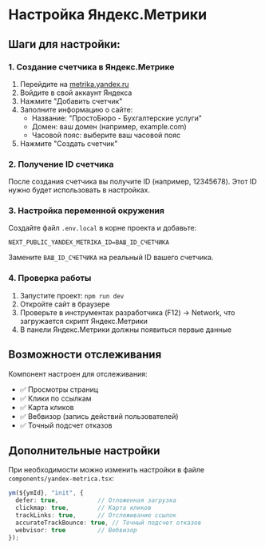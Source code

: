 # Настройка Яндекс.Метрики

## Шаги для настройки:

### 1. Создание счетчика в Яндекс.Метрике
1. Перейдите на [metrika.yandex.ru](https://metrika.yandex.ru)
2. Войдите в свой аккаунт Яндекса
3. Нажмите "Добавить счетчик"
4. Заполните информацию о сайте:
   - Название: "ПростоБюро - Бухгалтерские услуги"
   - Домен: ваш домен (например, example.com)
   - Часовой пояс: выберите ваш часовой пояс
5. Нажмите "Создать счетчик"

### 2. Получение ID счетчика
После создания счетчика вы получите ID (например, 12345678). Этот ID нужно будет использовать в настройках.

### 3. Настройка переменной окружения
Создайте файл `.env.local` в корне проекта и добавьте:

```env
NEXT_PUBLIC_YANDEX_METRIKA_ID=ВАШ_ID_СЧЕТЧИКА
```

Замените `ВАШ_ID_СЧЕТЧИКА` на реальный ID вашего счетчика.

### 4. Проверка работы
1. Запустите проект: `npm run dev`
2. Откройте сайт в браузере
3. Проверьте в инструментах разработчика (F12) -> Network, что загружается скрипт Яндекс.Метрики
4. В панели Яндекс.Метрики должны появиться первые данные

## Возможности отслеживания

Компонент настроен для отслеживания:
- ✅ Просмотры страниц
- ✅ Клики по ссылкам
- ✅ Карта кликов
- ✅ Вебвизор (запись действий пользователей)
- ✅ Точный подсчет отказов

## Дополнительные настройки

При необходимости можно изменить настройки в файле `components/yandex-metrica.tsx`:

```typescript
ym(${ymId}, "init", {
  defer: true,           // Отложенная загрузка
  clickmap: true,        // Карта кликов
  trackLinks: true,      // Отслеживание ссылок
  accurateTrackBounce: true, // Точный подсчет отказов
  webvisor: true         // Вебвизор
});
``` 